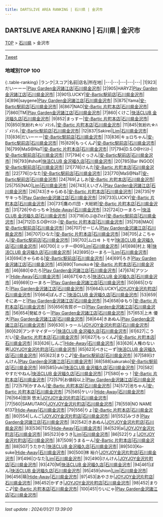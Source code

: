 ```yaml
---
title: DARTSLIVE AREA RANKING | 石川県 | 金沢市
---
```

## DARTSLIVE AREA RANKING | 石川県 | 金沢市

[TOP](/darts/rank/) > [石川県](/darts/rank/石川県/) > 金沢市

___

<a href="https://twitter.com/share?ref_src=twsrc%5Etfw" data-text="DARTSLIVE AREA RANKING | 石川県金沢市" class="twitter-share-button" data-via="DARTSLIVE" data-hashtags="DARTSLIVE" data-related="DARTSLIVE" data-show-count="false">Tweet</a>

### 地域別TOP 100

{:.table-ranking}
|ランク|スコア|名前|店名|所在地|
|---|---|---|---|---|
|1|923|だいーーー|<a href="https://search.dartslive.com/jp/shop/b4035b85b05b533858d385ea46352d8f">Play Garden金沢諸江店</a>|<a href="/darts/rank/石川県/金沢市">石川県金沢市</a>|
|2|905|HARYZ|<a href="https://search.dartslive.com/jp/shop/b4035b85b05b533858d385ea46352d8f">Play Garden金沢諸江店</a>|<a href="/darts/rank/石川県/金沢市">石川県金沢市</a>|
|3|901|LUCKY|<a href="https://search.dartslive.com/jp/shop/372fc5e3c83c35490d9b047a20a7ba1e">安-Bartic駅前店</a>|<a href="/darts/rank/石川県/金沢市">石川県金沢市</a>|
|4|896|saygene|<a href="https://search.dartslive.com/jp/shop/b4035b85b05b533858d385ea46352d8f">Play Garden金沢諸江店</a>|<a href="/darts/rank/石川県/金沢市">石川県金沢市</a>|
|5|875|Yama|<a href="https://search.dartslive.com/jp/shop/372fc5e3c83c35490d9b047a20a7ba1e">安-Bartic駅前店</a>|<a href="/darts/rank/石川県/金沢市">石川県金沢市</a>|
|6|867|NAO|<a href="https://search.dartslive.com/jp/shop/c0de1f74cc26e2660d9b047a20a7ba1e">安-Bartic 片町本店</a>|<a href="/darts/rank/石川県/金沢市">石川県金沢市</a>|
|7|860|TM|<a href="https://search.dartslive.com/jp/shop/b4035b85b05b533858d385ea46352d8f">Play Garden金沢諸江店</a>|<a href="/darts/rank/石川県/金沢市">石川県金沢市</a>|
|7|860|くけこ|<a href="https://search.dartslive.com/jp/shop/db6f7975acda3e40774c926eb736cb5a">快活CLUB 金沢福久店</a>|<a href="/darts/rank/石川県/金沢市">石川県金沢市</a>|
|9|852|まっすー|<a href="https://search.dartslive.com/jp/shop/c0de1f74cc26e2660d9b047a20a7ba1e">安-Bartic 片町本店</a>|<a href="/darts/rank/石川県/金沢市">石川県金沢市</a>|
|10|850|気紛れ☆ﾊｼﾞﾒﾏｼﾀ｡|<a href="https://search.dartslive.com/jp/shop/c0de1f74cc26e2660d9b047a20a7ba1e">安-Bartic 片町本店</a>|<a href="/darts/rank/石川県/金沢市">石川県金沢市</a>|
|11|845|気紛れ☆ﾊｼﾞﾒﾏｼﾀ｡|<a href="https://search.dartslive.com/jp/shop/372fc5e3c83c35490d9b047a20a7ba1e">安-Bartic駅前店</a>|<a href="/darts/rank/石川県/金沢市">石川県金沢市</a>|
|12|837|Sakirei|<a href="https://search.dartslive.com/jp/shop/22fd9166f9152c6a0d9b047a20a7ba1e">Lim</a>|<a href="/darts/rank/石川県/金沢市">石川県金沢市</a>|
|13|836|だいーーー|<a href="https://search.dartslive.com/jp/shop/372fc5e3c83c35490d9b047a20a7ba1e">安-Bartic駅前店</a>|<a href="/darts/rank/石川県/金沢市">石川県金沢市</a>|
|13|836|キョロちゃん|<a href="https://search.dartslive.com/jp/shop/372fc5e3c83c35490d9b047a20a7ba1e">安-Bartic駅前店</a>|<a href="/darts/rank/石川県/金沢市">石川県金沢市</a>|
|15|829|もっくん♪|<a href="https://search.dartslive.com/jp/shop/372fc5e3c83c35490d9b047a20a7ba1e">安-Bartic駅前店</a>|<a href="/darts/rank/石川県/金沢市">石川県金沢市</a>|
|16|799|MaS@NaT|<a href="https://search.dartslive.com/jp/shop/c0de1f74cc26e2660d9b047a20a7ba1e">安-Bartic 片町本店</a>|<a href="/darts/rank/石川県/金沢市">石川県金沢市</a>|
|17|794|D.S.O@ﾔﾏｽﾀｰ|<a href="https://search.dartslive.com/jp/shop/372fc5e3c83c35490d9b047a20a7ba1e">安-Bartic駅前店</a>|<a href="/darts/rank/石川県/金沢市">石川県金沢市</a>|
|17|794|ぐっさん|<a href="https://search.dartslive.com/jp/shop/372fc5e3c83c35490d9b047a20a7ba1e">安-Bartic駅前店</a>|<a href="/darts/rank/石川県/金沢市">石川県金沢市</a>|
|19|793|#sho#|<a href="https://search.dartslive.com/jp/shop/db6f7975acda3e40774c926eb736cb5a">快活CLUB 金沢福久店</a>|<a href="/darts/rank/石川県/金沢市">石川県金沢市</a>|
|20|785|Bar INGOD|<a href="https://search.dartslive.com/jp/shop/372fc5e3c83c35490d9b047a20a7ba1e">安-Bartic駅前店</a>|<a href="/darts/rank/石川県/金沢市">石川県金沢市</a>|
|21|778|けんた|<a href="https://search.dartslive.com/jp/shop/c0de1f74cc26e2660d9b047a20a7ba1e">安-Bartic 片町本店</a>|<a href="/darts/rank/石川県/金沢市">石川県金沢市</a>|
|22|776|ひなた|<a href="https://search.dartslive.com/jp/shop/372fc5e3c83c35490d9b047a20a7ba1e">安-Bartic駅前店</a>|<a href="/darts/rank/石川県/金沢市">石川県金沢市</a>|
|23|770|MaS@NaT|<a href="https://search.dartslive.com/jp/shop/372fc5e3c83c35490d9b047a20a7ba1e">安-Bartic駅前店</a>|<a href="/darts/rank/石川県/金沢市">石川県金沢市</a>|
|24|769|よしお|<a href="https://search.dartslive.com/jp/shop/c0de1f74cc26e2660d9b047a20a7ba1e">安-Bartic 片町本店</a>|<a href="/darts/rank/石川県/金沢市">石川県金沢市</a>|
|25|755|NAO|<a href="https://search.dartslive.com/jp/shop/22fd9166f9152c6a0d9b047a20a7ba1e">Lim</a>|<a href="/darts/rank/石川県/金沢市">石川県金沢市</a>|
|26|743|えいざん|<a href="https://search.dartslive.com/jp/shop/b4035b85b05b533858d385ea46352d8f">Play Garden金沢諸江店</a>|<a href="/darts/rank/石川県/金沢市">石川県金沢市</a>|
|26|743|きゃらめる|<a href="https://search.dartslive.com/jp/shop/c0de1f74cc26e2660d9b047a20a7ba1e">安-Bartic 片町本店</a>|<a href="/darts/rank/石川県/金沢市">石川県金沢市</a>|
|28|735|ササキっち|<a href="https://search.dartslive.com/jp/shop/b4035b85b05b533858d385ea46352d8f">Play Garden金沢諸江店</a>|<a href="/darts/rank/石川県/金沢市">石川県金沢市</a>|
|29|733|LUCKY|<a href="https://search.dartslive.com/jp/shop/c0de1f74cc26e2660d9b047a20a7ba1e">安-Bartic 片町本店</a>|<a href="/darts/rank/石川県/金沢市">石川県金沢市</a>|
|30|731|鷹の爪団・大総統|<a href="https://search.dartslive.com/jp/shop/c0de1f74cc26e2660d9b047a20a7ba1e">安-Bartic 片町本店</a>|<a href="/darts/rank/石川県/金沢市">石川県金沢市</a>|
|31|726|やのっち☆|<a href="https://search.dartslive.com/jp/shop/261106c2e4594d2c0d9b047a20a7ba1e">Hide-Away</a>|<a href="/darts/rank/石川県/金沢市">石川県金沢市</a>|
|32|724|ひーまろー|<a href="https://search.dartslive.com/jp/shop/db6f7975acda3e40774c926eb736cb5a">快活CLUB 金沢福久店</a>|<a href="/darts/rank/石川県/金沢市">石川県金沢市</a>|
|33|718|のぶ@Zizz|<a href="https://search.dartslive.com/jp/shop/372fc5e3c83c35490d9b047a20a7ba1e">安-Bartic駅前店</a>|<a href="/darts/rank/石川県/金沢市">石川県金沢市</a>|
|34|712|D.S.O@ﾔﾏｽﾀｰ|<a href="https://search.dartslive.com/jp/shop/c0de1f74cc26e2660d9b047a20a7ba1e">安-Bartic 片町本店</a>|<a href="/darts/rank/石川県/金沢市">石川県金沢市</a>|
|35|708|MAO|<a href="https://search.dartslive.com/jp/shop/372fc5e3c83c35490d9b047a20a7ba1e">安-Bartic駅前店</a>|<a href="/darts/rank/石川県/金沢市">石川県金沢市</a>|
|36|707|せーじん|<a href="https://search.dartslive.com/jp/shop/b4035b85b05b533858d385ea46352d8f">Play Garden金沢諸江店</a>|<a href="/darts/rank/石川県/金沢市">石川県金沢市</a>|
|36|707|ひなた|<a href="https://search.dartslive.com/jp/shop/c0de1f74cc26e2660d9b047a20a7ba1e">安-Bartic 片町本店</a>|<a href="/darts/rank/石川県/金沢市">石川県金沢市</a>|
|38|705|よこちゃん|<a href="https://search.dartslive.com/jp/shop/372fc5e3c83c35490d9b047a20a7ba1e">安-Bartic駅前店</a>|<a href="/darts/rank/石川県/金沢市">石川県金沢市</a>|
|39|702|ムロヰ トモヤ|<a href="https://search.dartslive.com/jp/shop/db6f7975acda3e40774c926eb736cb5a">快活CLUB 金沢福久店</a>|<a href="/darts/rank/石川県/金沢市">石川県金沢市</a>|
|40|700|ミッチー@09|<a href="https://search.dartslive.com/jp/shop/22fd9166f9152c6a0d9b047a20a7ba1e">Lim</a>|<a href="/darts/rank/石川県/金沢市">石川県金沢市</a>|
|41|698|村上 隆|<a href="https://search.dartslive.com/jp/shop/db6f7975acda3e40774c926eb736cb5a">快活CLUB 金沢福久店</a>|<a href="/darts/rank/石川県/金沢市">石川県金沢市</a>|
|42|695|ひーまろー|<a href="https://search.dartslive.com/jp/shop/22fd9166f9152c6a0d9b047a20a7ba1e">Lim</a>|<a href="/darts/rank/石川県/金沢市">石川県金沢市</a>|
|43|694|きゃらめる|<a href="https://search.dartslive.com/jp/shop/372fc5e3c83c35490d9b047a20a7ba1e">安-Bartic駅前店</a>|<a href="/darts/rank/石川県/金沢市">石川県金沢市</a>|
|44|691|ろき|<a href="https://search.dartslive.com/jp/shop/b4035b85b05b533858d385ea46352d8f">Play Garden金沢諸江店</a>|<a href="/darts/rank/石川県/金沢市">石川県金沢市</a>|
|45|690|Tomoko☆|<a href="https://search.dartslive.com/jp/shop/c0de1f74cc26e2660d9b047a20a7ba1e">安-Bartic 片町本店</a>|<a href="/darts/rank/石川県/金沢市">石川県金沢市</a>|
|46|680|ゆたろ|<a href="https://search.dartslive.com/jp/shop/b4035b85b05b533858d385ea46352d8f">Play Garden金沢諸江店</a>|<a href="/darts/rank/石川県/金沢市">石川県金沢市</a>|
|47|674|アツンド|<a href="https://search.dartslive.com/jp/shop/261106c2e4594d2c0d9b047a20a7ba1e">Hide-Away</a>|<a href="/darts/rank/石川県/金沢市">石川県金沢市</a>|
|48|671|ゆたろ|<a href="https://search.dartslive.com/jp/shop/db6f7975acda3e40774c926eb736cb5a">快活CLUB 金沢福久店</a>|<a href="/darts/rank/石川県/金沢市">石川県金沢市</a>|
|49|669|ひーまろー|<a href="https://search.dartslive.com/jp/shop/b4035b85b05b533858d385ea46352d8f">Play Garden金沢諸江店</a>|<a href="/darts/rank/石川県/金沢市">石川県金沢市</a>|
|50|665|ひなた|<a href="https://search.dartslive.com/jp/shop/b4035b85b05b533858d385ea46352d8f">Play Garden金沢諸江店</a>|<a href="/darts/rank/石川県/金沢市">石川県金沢市</a>|
|51|664|LUCKY|<a href="https://search.dartslive.com/jp/shop/a013d10e94c34f7925d56fb0e5c39bac">JOYJOY金沢片町店</a>|<a href="/darts/rank/石川県/金沢市">石川県金沢市</a>|
|51|664|ぽんざこ|<a href="https://search.dartslive.com/jp/shop/db6f7975acda3e40774c926eb736cb5a">快活CLUB 金沢福久店</a>|<a href="/darts/rank/石川県/金沢市">石川県金沢市</a>|
|53|659|そにあーと|<a href="https://search.dartslive.com/jp/shop/b4035b85b05b533858d385ea46352d8f">Play Garden金沢諸江店</a>|<a href="/darts/rank/石川県/金沢市">石川県金沢市</a>|
|54|658|ゆもり|<a href="https://search.dartslive.com/jp/shop/c0de1f74cc26e2660d9b047a20a7ba1e">安-Bartic 片町本店</a>|<a href="/darts/rank/石川県/金沢市">石川県金沢市</a>|
|55|656|佐賀ボーロ|<a href="https://search.dartslive.com/jp/shop/b4035b85b05b533858d385ea46352d8f">Play Garden金沢諸江店</a>|<a href="/darts/rank/石川県/金沢市">石川県金沢市</a>|
|56|654|発絋きらー|<a href="https://search.dartslive.com/jp/shop/b4035b85b05b533858d385ea46352d8f">Play Garden金沢諸江店</a>|<a href="/darts/rank/石川県/金沢市">石川県金沢市</a>|
|57|653|上木 優大|<a href="https://search.dartslive.com/jp/shop/b4035b85b05b533858d385ea46352d8f">Play Garden金沢諸江店</a>|<a href="/darts/rank/石川県/金沢市">石川県金沢市</a>|
|58|644|きあぬん|<a href="https://search.dartslive.com/jp/shop/b4035b85b05b533858d385ea46352d8f">Play Garden金沢諸江店</a>|<a href="/darts/rank/石川県/金沢市">石川県金沢市</a>|
|59|630|トゥール|<a href="https://search.dartslive.com/jp/shop/a013d10e94c34f7925d56fb0e5c39bac">JOYJOY金沢片町店</a>|<a href="/darts/rank/石川県/金沢市">石川県金沢市</a>|
|60|629|アンチマイダーツ|<a href="https://search.dartslive.com/jp/shop/db6f7975acda3e40774c926eb736cb5a">快活CLUB 金沢福久店</a>|<a href="/darts/rank/石川県/金沢市">石川県金沢市</a>|
|61|627|こうだい|<a href="https://search.dartslive.com/jp/shop/c0de1f74cc26e2660d9b047a20a7ba1e">安-Bartic 片町本店</a>|<a href="/darts/rank/石川県/金沢市">石川県金沢市</a>|
|61|627|もっくん♪|<a href="https://search.dartslive.com/jp/shop/c0de1f74cc26e2660d9b047a20a7ba1e">安-Bartic 片町本店</a>|<a href="/darts/rank/石川県/金沢市">石川県金沢市</a>|
|63|626|しんご|<a href="https://search.dartslive.com/jp/shop/261106c2e4594d2c0d9b047a20a7ba1e">Hide-Away</a>|<a href="/darts/rank/石川県/金沢市">石川県金沢市</a>|
|63|626|人権のない男|<a href="https://search.dartslive.com/jp/shop/a013d10e94c34f7925d56fb0e5c39bac">JOYJOY金沢片町店</a>|<a href="/darts/rank/石川県/金沢市">石川県金沢市</a>|
|65|623|ぺきにーず|<a href="https://search.dartslive.com/jp/shop/db6f7975acda3e40774c926eb736cb5a">快活CLUB 金沢福久店</a>|<a href="/darts/rank/石川県/金沢市">石川県金沢市</a>|
|65|623|まりこ♪|<a href="https://search.dartslive.com/jp/shop/372fc5e3c83c35490d9b047a20a7ba1e">安-Bartic駅前店</a>|<a href="/darts/rank/石川県/金沢市">石川県金沢市</a>|
|67|589|けんけん|<a href="https://search.dartslive.com/jp/shop/b4035b85b05b533858d385ea46352d8f">Play Garden金沢諸江店</a>|<a href="/darts/rank/石川県/金沢市">石川県金沢市</a>|
|68|588|sakurako|<a href="https://search.dartslive.com/jp/shop/372fc5e3c83c35490d9b047a20a7ba1e">安-Bartic駅前店</a>|<a href="/darts/rank/石川県/金沢市">石川県金沢市</a>|
|69|585|ruki|<a href="https://search.dartslive.com/jp/shop/db6f7975acda3e40774c926eb736cb5a">快活CLUB 金沢福久店</a>|<a href="/darts/rank/石川県/金沢市">石川県金沢市</a>|
|70|582|やすだやねん|<a href="https://search.dartslive.com/jp/shop/db6f7975acda3e40774c926eb736cb5a">快活CLUB 金沢福久店</a>|<a href="/darts/rank/石川県/金沢市">石川県金沢市</a>|
|71|580|ゃっ！|<a href="https://search.dartslive.com/jp/shop/c0de1f74cc26e2660d9b047a20a7ba1e">安-Bartic 片町本店</a>|<a href="/darts/rank/石川県/金沢市">石川県金沢市</a>|
|72|579|お値段以上|<a href="https://search.dartslive.com/jp/shop/b4035b85b05b533858d385ea46352d8f">Play Garden金沢諸江店</a>|<a href="/darts/rank/石川県/金沢市">石川県金沢市</a>|
|72|579|かすみん|<a href="https://search.dartslive.com/jp/shop/c0de1f74cc26e2660d9b047a20a7ba1e">安-Bartic 片町本店</a>|<a href="/darts/rank/石川県/金沢市">石川県金沢市</a>|
|74|572|池ちゃん|<a href="https://search.dartslive.com/jp/shop/c0de1f74cc26e2660d9b047a20a7ba1e">安-Bartic 片町本店</a>|<a href="/darts/rank/石川県/金沢市">石川県金沢市</a>|
|75|565|ケいリ|<a href="https://search.dartslive.com/jp/shop/261106c2e4594d2c0d9b047a20a7ba1e">Hide-Away</a>|<a href="/darts/rank/石川県/金沢市">石川県金沢市</a>|
|76|564|田渕 悠太|<a href="https://search.dartslive.com/jp/shop/a013d10e94c34f7925d56fb0e5c39bac">JOYJOY金沢片町店</a>|<a href="/darts/rank/石川県/金沢市">石川県金沢市</a>|
|77|560|SAMUTARO|<a href="https://search.dartslive.com/jp/shop/a013d10e94c34f7925d56fb0e5c39bac">JOYJOY金沢片町店</a>|<a href="/darts/rank/石川県/金沢市">石川県金沢市</a>|
|78|559|NO NAME 6137|<a href="https://search.dartslive.com/jp/shop/261106c2e4594d2c0d9b047a20a7ba1e">Hide-Away</a>|<a href="/darts/rank/石川県/金沢市">石川県金沢市</a>|
|79|556|りょ|<a href="https://search.dartslive.com/jp/shop/c0de1f74cc26e2660d9b047a20a7ba1e">安-Bartic 片町本店</a>|<a href="/darts/rank/石川県/金沢市">石川県金沢市</a>|
|80|554|しんご|<a href="https://search.dartslive.com/jp/shop/a013d10e94c34f7925d56fb0e5c39bac">JOYJOY金沢片町店</a>|<a href="/darts/rank/石川県/金沢市">石川県金沢市</a>|
|81|552|みづき|<a href="https://search.dartslive.com/jp/shop/b4035b85b05b533858d385ea46352d8f">Play Garden金沢諸江店</a>|<a href="/darts/rank/石川県/金沢市">石川県金沢市</a>|
|82|542|きあぬん|<a href="https://search.dartslive.com/jp/shop/a013d10e94c34f7925d56fb0e5c39bac">JOYJOY金沢片町店</a>|<a href="/darts/rank/石川県/金沢市">石川県金沢市</a>|
|83|536|TDS|<a href="https://search.dartslive.com/jp/shop/261106c2e4594d2c0d9b047a20a7ba1e">Hide-Away</a>|<a href="/darts/rank/石川県/金沢市">石川県金沢市</a>|
|84|529|ai|<a href="https://search.dartslive.com/jp/shop/a013d10e94c34f7925d56fb0e5c39bac">JOYJOY金沢片町店</a>|<a href="/darts/rank/石川県/金沢市">石川県金沢市</a>|
|85|523|ゆうき|<a href="https://search.dartslive.com/jp/shop/22fd9166f9152c6a0d9b047a20a7ba1e">Lim</a>|<a href="/darts/rank/石川県/金沢市">石川県金沢市</a>|
|86|522|りょ|<a href="https://search.dartslive.com/jp/shop/a013d10e94c34f7925d56fb0e5c39bac">JOYJOY金沢片町店</a>|<a href="/darts/rank/石川県/金沢市">石川県金沢市</a>|
|87|509|うまるーん|<a href="https://search.dartslive.com/jp/shop/c0de1f74cc26e2660d9b047a20a7ba1e">安-Bartic 片町本店</a>|<a href="/darts/rank/石川県/金沢市">石川県金沢市</a>|
|88|507|うたかた|<a href="https://search.dartslive.com/jp/shop/db6f7975acda3e40774c926eb736cb5a">快活CLUB 金沢福久店</a>|<a href="/darts/rank/石川県/金沢市">石川県金沢市</a>|
|89|503|Ko-suke|<a href="https://search.dartslive.com/jp/shop/261106c2e4594d2c0d9b047a20a7ba1e">Hide-Away</a>|<a href="/darts/rank/石川県/金沢市">石川県金沢市</a>|
|90|500|林 裕介|<a href="https://search.dartslive.com/jp/shop/a013d10e94c34f7925d56fb0e5c39bac">JOYJOY金沢片町店</a>|<a href="/darts/rank/石川県/金沢市">石川県金沢市</a>|
|91|496|ひなた|<a href="https://search.dartslive.com/jp/shop/22fd9166f9152c6a0d9b047a20a7ba1e">Lim</a>|<a href="/darts/rank/石川県/金沢市">石川県金沢市</a>|
|92|490|けんけん|<a href="https://search.dartslive.com/jp/shop/a013d10e94c34f7925d56fb0e5c39bac">JOYJOY金沢片町店</a>|<a href="/darts/rank/石川県/金沢市">石川県金沢市</a>|
|93|470|M|<a href="https://search.dartslive.com/jp/shop/db6f7975acda3e40774c926eb736cb5a">快活CLUB 金沢福久店</a>|<a href="/darts/rank/石川県/金沢市">石川県金沢市</a>|
|94|461|ぼん|<a href="https://search.dartslive.com/jp/shop/db6f7975acda3e40774c926eb736cb5a">快活CLUB 金沢福久店</a>|<a href="/darts/rank/石川県/金沢市">石川県金沢市</a>|
|95|459|shion|<a href="https://search.dartslive.com/jp/shop/22fd9166f9152c6a0d9b047a20a7ba1e">Lim</a>|<a href="/darts/rank/石川県/金沢市">石川県金沢市</a>|
|96|456|萌|<a href="https://search.dartslive.com/jp/shop/261106c2e4594d2c0d9b047a20a7ba1e">Hide-Away</a>|<a href="/darts/rank/石川県/金沢市">石川県金沢市</a>|
|97|453|あやさか|<a href="https://search.dartslive.com/jp/shop/a013d10e94c34f7925d56fb0e5c39bac">JOYJOY金沢片町店</a>|<a href="/darts/rank/石川県/金沢市">石川県金沢市</a>|
|98|452|かずき|<a href="https://search.dartslive.com/jp/shop/a013d10e94c34f7925d56fb0e5c39bac">JOYJOY金沢片町店</a>|<a href="/darts/rank/石川県/金沢市">石川県金沢市</a>|
|98|452|まりこ♪|<a href="https://search.dartslive.com/jp/shop/c0de1f74cc26e2660d9b047a20a7ba1e">安-Bartic 片町本店</a>|<a href="/darts/rank/石川県/金沢市">石川県金沢市</a>|
|100|451|りいにゃ|<a href="https://search.dartslive.com/jp/shop/b4035b85b05b533858d385ea46352d8f">Play Garden金沢諸江店</a>|<a href="/darts/rank/石川県/金沢市">石川県金沢市</a>|



___

_last update : 2024/01/21 13:39:00_


<script src="https://cdnjs.cloudflare.com/ajax/libs/jquery/3.6.1/jquery.min.js" integrity="sha512-aVKKRRi/Q/YV+4mjoKBsE4x3H+BkegoM/em46NNlCqNTmUYADjBbeNefNxYV7giUp0VxICtqdrbqU7iVaeZNXA==" crossorigin="anonymous" referrerpolicy="no-referrer"></script>
<script src="https://cdnjs.cloudflare.com/ajax/libs/jquery.tablesorter/2.31.3/js/jquery.tablesorter.min.js" integrity="sha512-qzgd5cYSZcosqpzpn7zF2ZId8f/8CHmFKZ8j7mU4OUXTNRd5g+ZHBPsgKEwoqxCtdQvExE5LprwwPAgoicguNg==" crossorigin="anonymous" referrerpolicy="no-referrer"></script>
<link rel="stylesheet" href="https://cdnjs.cloudflare.com/ajax/libs/jquery.tablesorter/2.31.3/css/theme.default.min.css" integrity="sha512-wghhOJkjQX0Lh3NSWvNKeZ0ZpNn+SPVXX1Qyc9OCaogADktxrBiBdKGDoqVUOyhStvMBmJQ8ZdMHiR3wuEq8+w==" crossorigin="anonymous" referrerpolicy="no-referrer" />
<script>
$(function() {
    $(".table-ranking").tablesorter({sortList:[[0, 0]]});
});
</script>

<script async src="https://platform.twitter.com/widgets.js" charset="utf-8"></script>